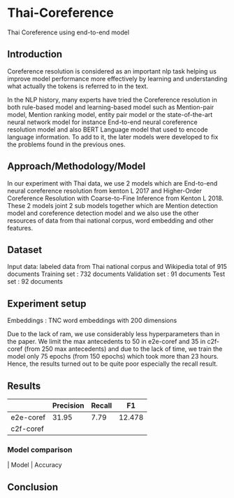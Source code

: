 # Thai-Coreference
Thai Coreference using end-to-end model

## Introduction
Coreference resolution is considered as an important nlp task helping us improve model performance more effectively by learning and understanding what actually the tokens is referred to in the text.

In the NLP history, many experts have tried the Coreference resolution in both rule-based model and learning-based model such as Mention-pair model, Mention ranking model, entity pair model or the state-of-the-art neural network model for instance End-to-end neural coreference resolution model and also BERT Language model that used to encode language information. To add to it, the later models were developed to fix the problems found in the previous ones.


## Approach/Methodology/Model
In our experiment with Thai data, we use 2 models  which are End-to-end neural coreference resolution from kenton L 2017 and Higher-Order Coreference Resolution with Coarse-to-Fine Inference from Kenton L 2018. These 2 models  joint 2 sub models together which are Mention detection model and coreference detection model and we also use  the other resources of data from thai national corpus, word embedding and other features. 



## Dataset
Input data: labeled data from Thai national corpus and Wikipedia total of 915 documents 
Training set : 732 documents
Validation set : 91 documents
Test set : 92 documents



## Experiment setup
Embeddings : TNC word embeddings with 200 dimensions

Due to the lack of ram, we use considerably less hyperparameters than in the paper. We limit the max antecedents to 50 in e2e-coref and 35 in c2f-coref (from 250 max antecedents) and due to the lack of time, we train the model only 75 epochs (from 150 epochs) which took more than 23 hours. Hence, the results turned out to be quite poor especially the recall result.


## Results
|   |Precision     | Recall| F1|
| ----------- |-----------| -----------|-----------|
| e2e-coref     | 31.95 |  7.79 |  12.478 |
| c2f-coref  |         |||

### Model comparison
| Model | Accuracy

## Conclusion